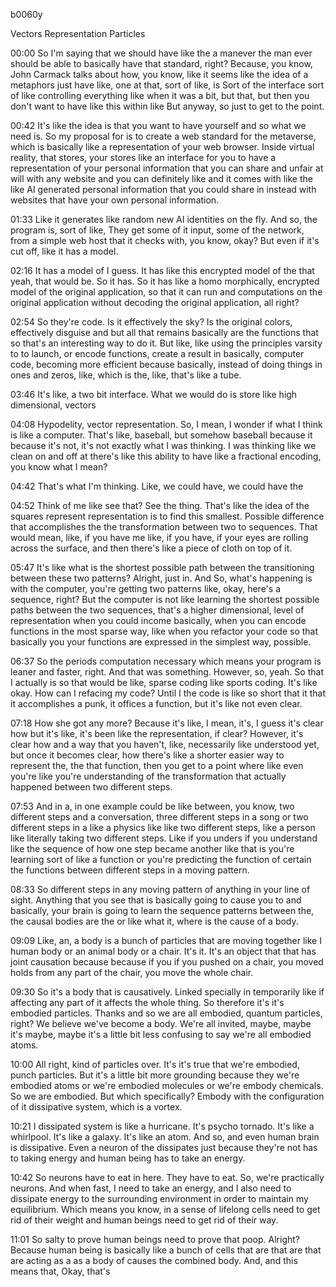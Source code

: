 b0060y

Vectors Representation Particles

00:00
So I'm saying that we should have like the a manever the man ever should be able to basically have that standard, right? Because, you know, John Carmack talks about how, you know, like it seems like the idea of a metaphors just have like, one at that, sort of like, is Sort of the interface sort of like controlling everything like when it was a bit, but that, but then you don't want to have like this within like But anyway, so just to get to the point.

00:42
It's like the idea is that you want to have yourself and so what we need is. So my proposal for is to create a web standard for the metaverse, which is basically like a representation of your web browser. Inside virtual reality, that stores, your stores like an interface for you to have a representation of your personal information that you can share and unfair at will with any website and you can definitely like and it comes with like the like AI generated personal information that you could share in instead with websites that have your own personal information.

01:33
Like it generates like random new AI identities on the fly. And so, the program is, sort of like, They get some of it input, some of the network, from a simple web host that it checks with, you know, okay? But even if it's cut off, like it has a model.

02:16
It has a model of I guess. It has like this encrypted model of the that yeah, that would be. So it has. So it has like a homo morphically, encrypted model of the original application, so that it can run and computations on the original application without decoding the original application, all right?

02:54
So they're code. Is it effectively the sky? Is the original colors, effectively disguise and but all that remains basically are the functions that so that's an interesting way to do it. But like, like using the principles varsity to to launch, or encode functions, create a result in basically, computer code, becoming more efficient because basically, instead of doing things in ones and zeros, like, which is the, like, that's like a tube.

03:46
It's like, a two bit interface. What we would do is store like high dimensional, vectors

04:08
Hypodelity, vector representation. So, I mean, I wonder if what I think is like a computer. That's like, baseball, but somehow baseball because it because it's not, it's not exactly what I was thinking. I was thinking like we clean on and off at there's like this ability to have like a fractional encoding, you know what I mean?

04:42
That's what I'm thinking. Like, we could have, we could have the

04:52
Think of me like see that? See the thing. That's like the idea of the squares represent representation is to find this smallest. Possible difference that accomplishes the the transformation between two to sequences. That would mean, like, if you have me like, if you have, if your eyes are rolling across the surface, and then there's like a piece of cloth on top of it.

05:47
It's like what is the shortest possible path between the transitioning between these two patterns? Alright, just in. And So, what's happening is with the computer, you're getting two patterns like, okay, here's a sequence, right? But the computer is not like learning the shortest possible paths between the two sequences, that's a higher dimensional, level of representation when you could income basically, when you can encode functions in the most sparse way, like when you refactor your code so that basically you your functions are expressed in the simplest way, possible.

06:37
So the periods computation 
 necessary which means your program is leaner and faster, right. And that was something. However, so, yeah. So that I actually is so that would be like, sparse coding like sports coding. It's like okay. How can I refacing my code? Until I the code is like so short that it that it accomplishes a punk, it offices a function, but it's like not even clear.

07:18
How she got any more? Because it's like, I mean, it's, I guess it's clear how but it's like, it's been like the representation, if clear? However, it's clear how and a way that you haven't, like, necessarily like understood yet, but once it becomes clear, how there's like a shorter easier way to represent the, the that function, then you get to a point where like even you're like you're understanding of the transformation that actually happened between two different steps.

07:53
And in a, in one example could be like between, you know, two different steps and a conversation, three different steps in a song or two different steps in a like a physics like like two different steps, like a person like literally taking two different steps. Like if you unders if you understand like the sequence of how one step became another like that is you're learning sort of like a function or you're predicting the function of certain the functions between different steps in a moving pattern.

08:33
So different steps in any moving pattern of anything in your line of sight. Anything that you see that is basically going to cause you to and basically, your brain is going to learn the sequence patterns between the, the causal bodies are the or like what it, where is the cause of a body.

09:09
Like, an, a body is a bunch of particles that are moving together like I human body or an animal body or a chair. It's it. It's an object that that has joint causation because because if you if you pushed on a chair, you moved holds from any part of the chair, you move the whole chair.

09:30
So it's a body that is causatively. Linked specially in temporarily like if affecting any part of it affects the whole thing. So therefore it's it's embodied particles. Thanks and so we are all embodied, quantum particles, right? We believe we've become a body. We're all invited, maybe, maybe it's maybe, maybe it's a little bit less confusing to say we're all embodied atoms.

10:00
All right, kind of particles over. It's it's true that we're embodied, punch particles. But it's a little bit more grounding because they we're embodied atoms or we're embodied molecules or we're embody chemicals. So we are embodied. But which specifically? Embody with the configuration of it dissipative system, which is a vortex.

10:21
I dissipated system is like a hurricane. It's psycho tornado. It's like a whirlpool. It's like a galaxy. It's like an atom. And so, and even human brain is dissipative. Even a neuron of the dissipates just because they're not has to taking energy and human being has to take an energy.

10:42
So neurons have to eat in here. They have to eat. So, we're practically neurons. And when fast, I need to take an energy, and I also need to dissipate energy to the surrounding environment in order to maintain my equilibrium. Which means you know, in a sense of lifelong cells need to get rid of their weight and human beings need to get rid of their way.

11:01
So salty to prove human beings need to prove that poop. Alright? Because human being is basically like a bunch of cells that are that are that are acting as a as a body of causes the combined body. And, and this means that, Okay, that's
